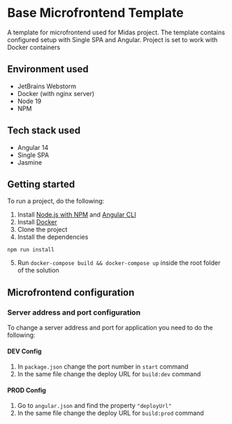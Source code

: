 # Base Microfrontend Template

A template for microfrontend used for Midas project. The template contains configured setup with Single SPA and Angular. Project is set to work with Docker containers

## Environment used
- JetBrains Webstorm
- Docker (with nginx server)
- Node 19
- NPM

## Tech stack used
- Angular 14
- Single SPA
- Jasmine

## Getting started
To run a project, do the following:
1. Install [Node.js with NPM](https://nodejs.org/en/) and [Angular CLI](https://angular.io/cli)
2. Install [Docker](https://www.docker.com/)
3. Clone the project
4. Install the dependencies
  ```
  npm run install
  ```
5. Run `docker-compose build && docker-compose up` inside the root folder of the solution

## Microfrontend configuration

### Server address and port configuration
To change a server address and port for application you need to do the following:

#### DEV Config
1. In `package.json` change the port number in `start` command
2. In the same file change the deploy URL for `build:dev` command

#### PROD Config
1. Go to `angular.json` and find the property `"deployUrl"`
2. In the same file change the deploy URL for `build:prod` command
